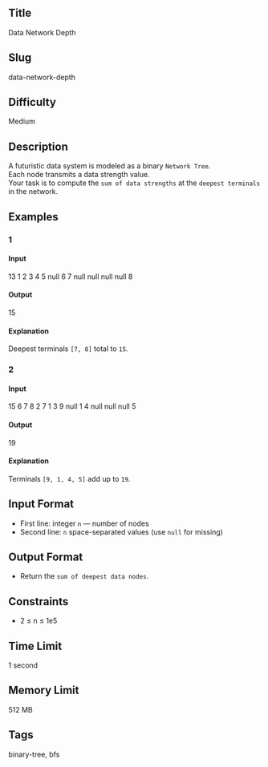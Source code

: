## Title

Data Network Depth

## Slug

data-network-depth

## Difficulty

Medium

## Description

A futuristic data system is modeled as a binary `Network Tree`.  
Each node transmits a data strength value.  
Your task is to compute the `sum of data strengths` at the `deepest terminals` in the network.

## Examples

### 1

#### Input

13
1 2 3 4 5 null 6 7 null null null null 8

#### Output

15

#### Explanation

Deepest terminals `[7, 8]` total to `15`.

### 2

#### Input

15
6 7 8 2 7 1 3 9 null 1 4 null null null 5

#### Output

19

#### Explanation

Terminals `[9, 1, 4, 5]` add up to `19`.

## Input Format  

- First line: integer `n` — number of nodes  
- Second line: `n` space-separated values (use `null` for missing)

## Output Format  

- Return the `sum of deepest data nodes`.

## Constraints  

- 2 ≤ n ≤ 1e5  

## Time Limit

1 second

## Memory Limit

512 MB

## Tags

binary-tree, bfs
